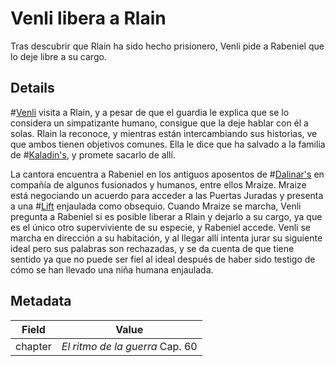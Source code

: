 # Venli libera a Rlain
Tras descubrir que Rlain ha sido hecho prisionero, Venli pide a Rabeniel que lo deje libre a su cargo.

## Details
#[Venli](characters/venli) visita a Rlain, y a pesar de que el guardia le explica que se lo considera un simpatizante humano, consigue que la deje hablar con él a solas. Rlain la reconoce, y mientras están intercambiando sus historias, ve que ambos tienen objetivos comunes. Ella le dice que ha salvado a la familia de #[Kaladin's](characters/kaladin), y promete sacarlo de allí.

La cantora encuentra a Rabeniel en los antiguos aposentos de #[Dalinar's](characters/dalinar) en compañía de algunos fusionados y humanos, entre ellos Mraize. Mraize está negociando un acuerdo para acceder a las Puertas Juradas y presenta a una  #[Lift](characters/lift) enjaulada como obsequio. Cuando Mraize se marcha, Venli pregunta a Rabeniel si es posible liberar a Rlain y dejarlo a su cargo, ya que es el único otro superviviente de su especie, y Rabeniel accede. Venli se marcha en dirección a su habitación, y al llegar allí intenta jurar su siguiente ideal pero sus palabras son rechazadas, y se da cuenta de que tiene sentido ya que no puede ser fiel al ideal después de haber sido testigo de cómo se han llevado una niña humana enjaulada.

## Metadata
| Field | Value |
| ----- | ----- |
| chapter | *El ritmo de la guerra* Cap. 60|

